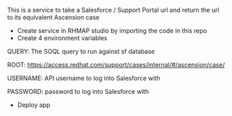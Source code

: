 This is a service to take a Salesforce / Support Portal url and return the url to its equivalent Ascension case

* Create service in RHMAP studio by importing the code in this repo
* Create 4 environment variables

QUERY: The SOQL query to run against sf database

ROOT: https://access.redhat.com/support/cases/internal/#/ascension/case/

USERNAME: API username to log into Salesforce with

PASSWORD: password to log into Salesforce with

* Deploy app
